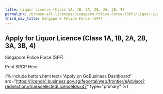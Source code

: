 ```yaml
---
title: Liquor Licence (Class 1A, 1B, 2A, 2B, 3A, 3B, 4)
permalink: /browse-all-licences/Singapore-Police-Force-(SPF)/Liquor-Licence-(Class-1A--1B--2A--2B--3A--3B--4)
third_nav_title: Singapore Police Force (SPF)
---
```


## Apply for Liquor Licence (Class 1A, 1B, 2A, 2B, 3A, 3B, 4)

Singapore Police Force (SPF)

Print SPCP Here

{% include button.html text="Apply on GoBusiness Dashboard" src="https://licence1.business.gov.sg/feportal/web/frontier/eAdvisor?redirection=true&selectedLicenceIds=47" type="primary" %}
